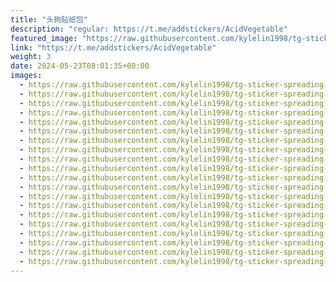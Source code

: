 ```yaml
---
title: "头狗贴纸包"
description: "regular: https://t.me/addstickers/AcidVegetable"
featured_image: "https://raw.githubusercontent.com/kylelin1998/tg-sticker-spreading-worldwide-images/main/img/3f1af0bd-be8f-43f9-8c03-cf9141c4e521.jpg"
link: "https://t.me/addstickers/AcidVegetable"
weight: 3
date: 2024-05-23T08:01:35+08:00
images:
  - https://raw.githubusercontent.com/kylelin1998/tg-sticker-spreading-worldwide-images/main/img/3f1af0bd-be8f-43f9-8c03-cf9141c4e521.jpg
  - https://raw.githubusercontent.com/kylelin1998/tg-sticker-spreading-worldwide-images/main/img/f2869601-c0e3-4117-aec9-7afc12f37263.jpg
  - https://raw.githubusercontent.com/kylelin1998/tg-sticker-spreading-worldwide-images/main/img/a94b608a-f6f2-4db6-9819-3787efc12f7d.jpg
  - https://raw.githubusercontent.com/kylelin1998/tg-sticker-spreading-worldwide-images/main/img/b88e706c-7c9a-4c81-b8e6-0e8cf6a9bd50.jpg
  - https://raw.githubusercontent.com/kylelin1998/tg-sticker-spreading-worldwide-images/main/img/676a1b99-24df-4c0a-a796-972a4bcd8acc.jpg
  - https://raw.githubusercontent.com/kylelin1998/tg-sticker-spreading-worldwide-images/main/img/f3845fdd-24b3-4c03-9d74-ff9d3eba0e07.jpg
  - https://raw.githubusercontent.com/kylelin1998/tg-sticker-spreading-worldwide-images/main/img/3b2e0c09-8e96-486e-b6d3-10bcd455b024.jpg
  - https://raw.githubusercontent.com/kylelin1998/tg-sticker-spreading-worldwide-images/main/img/8e109209-f303-4dd0-bb50-d4827e471976.jpg
  - https://raw.githubusercontent.com/kylelin1998/tg-sticker-spreading-worldwide-images/main/img/c15828f9-c396-49ba-b555-c91fa4b6b603.jpg
  - https://raw.githubusercontent.com/kylelin1998/tg-sticker-spreading-worldwide-images/main/img/d9700d31-2a35-4d59-a560-757220ce162e.jpg
  - https://raw.githubusercontent.com/kylelin1998/tg-sticker-spreading-worldwide-images/main/img/91084640-a0a6-4a11-a9a4-60c941ac9ba4.jpg
  - https://raw.githubusercontent.com/kylelin1998/tg-sticker-spreading-worldwide-images/main/img/170becf0-8010-44fe-a4cf-9c42dff16f90.jpg
  - https://raw.githubusercontent.com/kylelin1998/tg-sticker-spreading-worldwide-images/main/img/ecea2149-3783-48bd-a742-4517368fa362.jpg
  - https://raw.githubusercontent.com/kylelin1998/tg-sticker-spreading-worldwide-images/main/img/f3be3dab-bb93-450b-96cd-3e140fef0e6f.jpg
  - https://raw.githubusercontent.com/kylelin1998/tg-sticker-spreading-worldwide-images/main/img/60985ebe-06ca-451c-b9e9-be9c9a738b9a.jpg
  - https://raw.githubusercontent.com/kylelin1998/tg-sticker-spreading-worldwide-images/main/img/a6196a8a-a84e-4e0c-99d2-baf5c23902d8.jpg
  - https://raw.githubusercontent.com/kylelin1998/tg-sticker-spreading-worldwide-images/main/img/a798c9db-7ee6-490e-912c-dba5af97d57f.jpg
  - https://raw.githubusercontent.com/kylelin1998/tg-sticker-spreading-worldwide-images/main/img/3c65993f-5dc2-45da-aa41-d1423b265972.jpg
  - https://raw.githubusercontent.com/kylelin1998/tg-sticker-spreading-worldwide-images/main/img/2bb847ff-c309-4112-93f4-0ba7eb363a8f.jpg
  - https://raw.githubusercontent.com/kylelin1998/tg-sticker-spreading-worldwide-images/main/img/5d80d1cc-6ce9-48a2-9bc9-afe79314ec33.jpg
---
```

